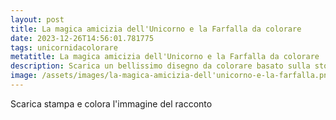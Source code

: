 ```yaml
---
layout: post
title: La magica amicizia dell'Unicorno e la Farfalla da colorare
date: 2023-12-26T14:56:01.781775
tags: unicornidacolorare
metatitle: La magica amicizia dell'Unicorno e la Farfalla da colorare
description: Scarica un bellissimo disegno da colorare basato sulla storia La magica amicizia dell'Unicorno e la Farfalla
image: /assets/images/la-magica-amicizia-dell'unicorno-e-la-farfalla.png
---
```

Scarica stampa e colora l'immagine del racconto
        